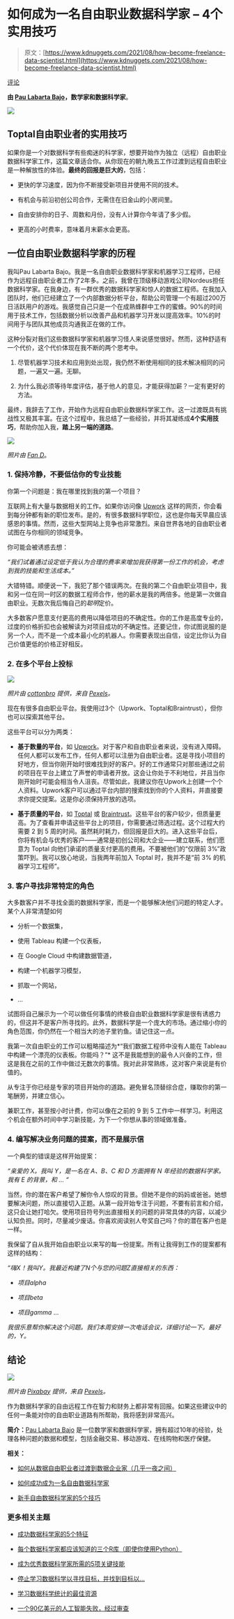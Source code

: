 # 如何成为一名自由职业数据科学家 – 4个实用技巧

> 原文：[https://www.kdnuggets.com/2021/08/how-become-freelance-data-scientist.html](https://www.kdnuggets.com/2021/08/how-become-freelance-data-scientist.html)

[评论](#comments)

**由 [Pau Labarta Bajo](https://www.linkedin.com/in/pau-labarta-bajo-4432074b/)，数学家和数据科学家**。

![](../Images/17cdacc177cb535b472a241600c182a6.png)

## Toptal自由职业者的实用技巧

如果你是一个对数据科学有些痴迷的科学家，想要开始作为独立（远程）自由职业数据科学家工作，这篇文章适合你。从你现在的朝九晚五工作过渡到远程自由职业是一种解放性的体验。**最终的回报是巨大的**，包括：

+   更快的学习速度，因为你不断接受新项目并使用不同的技术。

+   有机会与前沿初创公司合作，无需住在旧金山的小房间里。

+   自由安排你的日子、周数和月份，没有人计算你今年请了多少假。

+   更高的小时费率，意味着月末薪水会更高。

## 一位自由职业数据科学家的历程

我叫Pau Labarta Bajo。我是一名自由职业数据科学家和机器学习工程师，已经作为远程自由职业者工作了2年多。之前，我曾在顶级移动游戏公司Nordeus担任数据科学家。在我身边，有一群优秀的数据科学家和惊人的数据工程师。在我加入团队时，他们已经建立了一个内部数据分析平台，帮助公司管理一个有超过200万日活跃用户的游戏。我感觉自己只是一个在成熟蜂群中工作的蜜蜂。90%的时间用于技术工作，包括数据分析以改善产品和机器学习开发以提高效率。10%的时间用于与团队其他成员沟通我正在做的工作。

这种分裂对我们这些数据科学家和机器学习怪人来说感觉很好。然而，这种舒适有一个代价，这个代价体现在我不断的两个思考中。

1.  尽管机器学习技术和应用到处出现，我仍然不断使用相同的技术解决相同的问题，一遍又一遍。无聊。

1.  为什么我必须等待年度评估，基于他人的意见，才能获得加薪？一定有更好的方法。

最终，我辞去了工作，开始作为远程自由职业数据科学家工作。这一过渡既具有挑战性又极其丰富。在这个过程中，我总结了一些经验，并将其凝练成**4个实用技巧**，帮助你加入我，**踏上另一端的道路**。

![](../Images/cd2956b937cd44cc7e3415609afa6753.png)

*照片由 [Fan D](https://www.flickr.com/photos/fand_photography/)*。

### 1\. 保持冷静，不要低估你的专业技能

你第一个问题是：我在哪里找到我的第一个项目？

互联网上有大量与数据相关的工作。如果你访问像 [Upwork](https://www.upwork.com/) 这样的网页，你会看到每分钟都有新的职位发布。是的，有很多数据科学职位，这也是你每天早晨应该感恩的事情。然而，这些大型网站上竞争也非常激烈。来自世界各地的自由职业者试图在与你相同的领域竞争。

你可能会被诱惑去想：

*“我们试着通过设定低于我认为合理的费率来增加我获得第一份工作的机会，考虑到我的技能和生活成本。”*

大错特错。顺便说一下，我犯了那个错误两次。在我的第二个自由职业项目中，我和另一位在同一时区的数据工程师合作，他的薪水是我的两倍多。他是第一次做自由职业。无数次我后悔自己的*聪明*定价。

大多数客户愿意支付更高的费用以降低项目的不确定性。你的工作是高度专业的，过度的价格折扣也会被解读为对项目成功的不确定性。还要记住，你试图说服的是另一个人，而不是一个成本最小化的机器人。你需要表现出自信，设定比你认为自己价值更低的价格正好相反。

### 2\. 在多个平台上投标

![](../Images/d122ad2c30319f52f7ad145e5eb95a68.png)

*照片由 [cottonbro](https://www.pexels.com/@cottonbro?utm_content=attributionCopyText&utm_medium=referral&utm_source=pexels) 提供，来自 [Pexels](https://www.pexels.com/photo/man-in-gray-jacket-and-black-pants-sitting-on-brown-rock-in-the-river-4828253/?utm_content=attributionCopyText&utm_medium=referral&utm_source=pexels)。*

现在有很多自由职业平台。我使用过3个（Upwork、Toptal和Braintrust），但你也可以探索其他平台。

这些平台可以分为两类：

+   **基于数量的平台**，如 [Upwork](https://www.upwork.com/)。对于客户和自由职业者来说，没有进入障碍。任何人都可以发布工作，任何人都可以注册为自由职业者。这是寻找小项目的好地方，但当你刚开始时很难找到好的客户。好的工作通常只对那些通过之前的项目在平台上建立了声誉的申请者开放。这会让你处于不利地位，并且当你刚开始时可能会相当令人沮丧。尽管如此，我建议你在Upwork上创建一个个人资料。Upwork客户可以通过平台内部的搜索找到你的个人资料，并直接要求你提交提案。这是你必须保持开放的选项。

+   **基于质量的平台**，如 [Toptal](https://www.toptal.com/Bxdpg6/worlds-top-talent) 或 [Braintrust](https://app.usebraintrust.com/r/pau1/)。这些平台的客户较少，但质量更高。为了查看并申请这些平台上的项目，你需要通过筛选过程。这个过程大约需要 2 到 5 周的时间。虽然耗时耗力，但回报是巨大的。进入这些平台后，你将有机会与优秀的客户——通常是初创公司和大企业——建立联系，他们愿意为 Toptal 向他们承诺的质量支付更高的费用。不要被他们的“仅限前 3%”政策吓到。我可以放心地说，当我两年前加入 Toptal 时，我并不是“前 3% 的机器学习工程师”。

### 3\. 客户寻找非常特定的角色

大多数客户并不寻找全面的数据科学家，而是一个能够解决他们问题的特定人才。某个人非常清楚如何

+   分析一个数据集，

+   使用 Tableau 构建一个仪表板，

+   在 Google Cloud 中构建数据管道，

+   构建一个机器学习模型，

+   抓取一个网站，

+   …

试图将自己展示为一个可以做任何事情的终极自由职业数据科学家是很有诱惑力的，但这并不是客户所寻找的。此外，数据科学是一个庞大的市场。通过缩小你的角色范围，你仍然在一个相当大的池子里钓鱼。请记住这一点。

我第一次自由职业的工作可以粗略描述为*“我们数据工程师中没有人能在 Tableau 中构建一个漂亮的仪表板。你能吗？”* 这不是我能想到的最令人兴奋的工作，但这是我在之前的工作中做过无数次的事情。我对此非常熟练，这对客户来说是有价值的。

从专注于你已经是专家的项目开始你的道路。避免冒名顶替综合症，赚取你的第一笔酬劳，并建立信心。

兼职工作，甚至按小时计费，你可以像在之前的 9 到 5 工作中一样学习。利用这个机会在额外时间中学习新技能，为下一个你想从事的领域做准备。

### 4\. 编写解决业务问题的提案，而不是展示信

一个典型的错误是这样开始提案：

*“亲爱的 X。我叫 Y，是一名在 A、B、C 和 D 方面拥有 N 年经验的数据科学家。我有 E 的背景，和 … “*

当然，你的潜在客户希望了解你令人惊叹的背景。但她不是你的妈妈或爸爸。她想要解决问题，所以直接切入正题。从第一段开始专注于问题，不要有前言和介绍，这只会让她打哈欠。使用项目符号列出直接相关的问题的非常具体的内容，以减少认知负担。同时，尽量减少废话。你喜欢阅读别人夸奖自己吗？你的潜在客户也是一样。

我保留了自从我开始自由职业以来写的每一份提案。所有让我得到工作的提案都有这样的结构：

*“嗨X！我叫Y。我最近构建了N个与您的问题Z直接相关的东西：*

+   *项目alpha*

+   *项目beta*

+   *项目gamma* …

*我很乐意帮你解决这个问题。我们本周安排一次电话会议，详细讨论一下。最好的，Y。*

## 结论

![](../Images/894800effcdfbf61b1d95d519c1df743.png)

*照片由 [Pixabay](https://www.pexels.com/@pixabay?utm_content=attributionCopyText&utm_medium=referral&utm_source=pexels) 提供，来自 [Pexels](https://www.pexels.com/photo/close-up-photography-of-penguin-on-snow-86405/?utm_content=attributionCopyText&utm_medium=referral&utm_source=pexels)。*

作为数据科学家的自由远程工作在智力和财务上都非常有回报。如果这些建议中的任何一条能对你的自由职业道路有所帮助，我将感到非常高兴。

**简介：**[Pau Labarta Bajo](http://datamachines.xyz/) 是一位数学家和数据科学家，拥有超过10年的经验，处理各种问题的数据和模型，包括金融交易、移动游戏、在线购物和医疗保健。

**相关：**

+   [如何从数据自由职业者过渡到数据企业家（几乎一夜之间）](https://www.kdnuggets.com/2021/07/transition-data-freelancer-data-entrepreneur-overnight.html)

+   [如何成功成为一名自由数据科学家](https://www.kdnuggets.com/2021/03/succeed-becoming-freelance-data-scientist.html)

+   [新手自由数据科学家的5个技巧](https://www.kdnuggets.com/2019/10/5-tips-freelance-data-scientists.html)

### 更多相关主题

+   [成功数据科学家的5个特征](https://www.kdnuggets.com/2021/12/5-characteristics-successful-data-scientist.html)

+   [每个数据科学家都应该知道的三个R库（即使你使用Python）](https://www.kdnuggets.com/2021/12/three-r-libraries-every-data-scientist-know-even-python.html)

+   [成为优秀数据科学家所需的5项关键技能](https://www.kdnuggets.com/2021/12/5-key-skills-needed-become-great-data-scientist.html)

+   [停止学习数据科学以寻找目标，并找到目标以...](https://www.kdnuggets.com/2021/12/stop-learning-data-science-find-purpose.html)

+   [学习数据科学统计的最佳资源](https://www.kdnuggets.com/2021/12/springboard-top-resources-learn-data-science-statistics.html)

+   [一个90亿美元的人工智能失败，经过审查](https://www.kdnuggets.com/2021/12/9b-ai-failure-examined.html)
